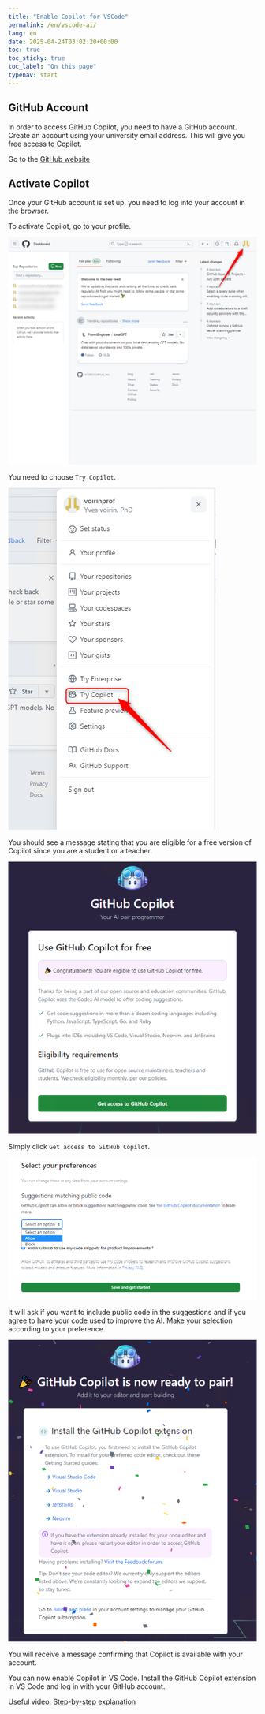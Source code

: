 ```yaml
---
title: "Enable Copilot for VSCode"
permalink: /en/vscode-ai/
lang: en
date: 2025-04-24T03:02:20+00:00
toc: true
toc_sticky: true
toc_label: "On this page"
typenav: start
---
```


## GitHub Account

In order to access GitHub Copilot, you need to have a GitHub account. Create an account using your university email address. This will give you free access to Copilot.

Go to the [GitHub website](https://github.com/)

## Activate Copilot

Once your GitHub account is set up, you need to log into your account in the browser.

To activate Copilot, go to your profile.

![access your profile](/assets/img/vscodeia-step1.png)

You need to choose `Try Copilot`.

![Try Copilot](/assets/img/vscodeia-step2.png)

You should see a message stating that you are eligible for a free version of Copilot since you are a student or a teacher.

![a free version of Copilot](/assets/img/vscodeia-step3.png)

Simply click `Get access to GitHub Copilot`.

![Access to Copilot](/assets/img/vscodeia-step4.png)

It will ask if you want to include public code in the suggestions and if you agree to have your code used to improve the AI. Make your selection according to your preference.

![Copilot is available with your account](/assets/img/vscodeia-step5.png)

You will receive a message confirming that Copilot is available with your account.

You can now enable Copilot in VS Code. Install the GitHub Copilot extension in VS Code and log in with your GitHub account.

Useful video: [Step-by-step explanation](https://youtu.be/vLb5tPwuhw0)